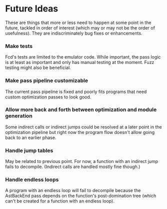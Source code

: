 # Future Ideas

These are things that more or less need to happen at some point in the future,
tackled in order of interest (which may or may not be the order of usefulness).
They are indiscriminately bug fixes or enhancements.

### Make tests

Fcd's tests are limited to the emulator code. While important, the pass logic is
at least as important and only has manual testing at the moment. Fuzz testing
might also be beneficial.

### Make pass pipeline customizable

The current pass pipeline is fixed and poorly fits programs that need custom
optimization passes to look good.

### Allow more back and forth between optimization and module generation

Some indirect calls or indirect jumps could be resolved at a later point in the
optimization pipeline but right now the program flow doesn't allow going back
to an earlier phase.

### Handle jump tables

May be related to previous point. For now, a function with an indirect jump fails
to decompile. (Indirect calls are handled mostly fine though.)

### Handle endless loops

A program with an endless loop will fail to decompile because the AstBackEnd
pass depends on the function's post-domination tree (which can't be created for
a function with an endless loop).
